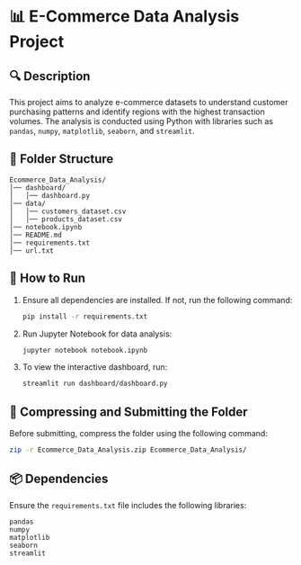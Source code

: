 # 📊 E-Commerce Data Analysis Project

## 🔍 Description
This project aims to analyze e-commerce datasets to understand customer purchasing patterns and identify regions with the highest transaction volumes. The analysis is conducted using Python with libraries such as `pandas`, `numpy`, `matplotlib`, `seaborn`, and `streamlit`.

## 📂 Folder Structure
```
Ecommerce_Data_Analysis/
│── dashboard/
│   │── dashboard.py
│── data/
│   │── customers_dataset.csv
│   │── products_dataset.csv
│── notebook.ipynb
│── README.md
│── requirements.txt
│── url.txt
```

## 🚀 How to Run
1. Ensure all dependencies are installed. If not, run the following command:
   ```bash
   pip install -r requirements.txt
   ```
2. Run Jupyter Notebook for data analysis:
   ```bash
   jupyter notebook notebook.ipynb
   ```
3. To view the interactive dashboard, run:
   ```bash
   streamlit run dashboard/dashboard.py
   ```

## 📌 Compressing and Submitting the Folder
Before submitting, compress the folder using the following command:
```bash
zip -r Ecommerce_Data_Analysis.zip Ecommerce_Data_Analysis/
```

## 📦 Dependencies
Ensure the `requirements.txt` file includes the following libraries:
```
pandas
numpy
matplotlib
seaborn
streamlit
```

